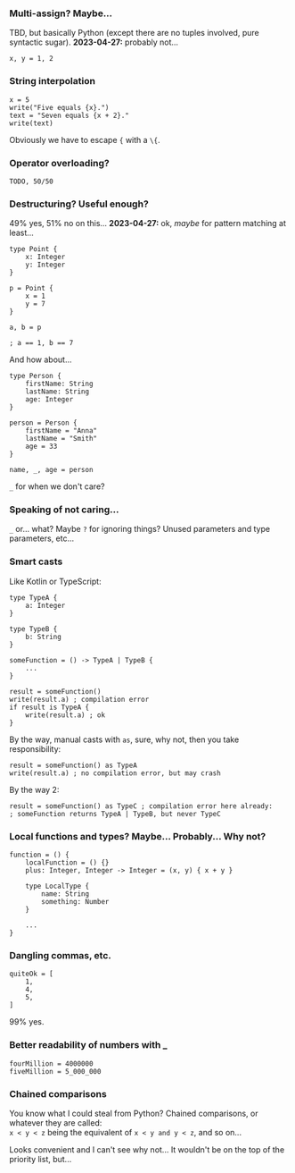 ### Multi-assign? Maybe...

TBD, but basically Python (except there are no tuples involved, pure syntactic sugar). **2023-04-27:** probably not...

```
x, y = 1, 2
```

### String interpolation
```
x = 5
write("Five equals {x}.")
text = "Seven equals {x + 2}."
write(text)
```

Obviously we have to escape `{` with a `\{`.

### Operator overloading?
```
TODO, 50/50
```

### Destructuring? Useful enough?

49% yes, 51% no on this... **2023-04-27:** ok, _maybe_ for pattern matching at least...

```
type Point {
    x: Integer
    y: Integer
}

p = Point {
    x = 1
    y = 7
}

a, b = p

; a == 1, b == 7
```

And how about...

```
type Person {
    firstName: String
    lastName: String
    age: Integer
}

person = Person {
    firstName = "Anna"
    lastName = "Smith"
    age = 33
}

name, _, age = person
```

`_` for when we don't care?

### Speaking of not caring...

`_` or... what? Maybe `?` for ignoring things? Unused parameters and type parameters, etc...

### Smart casts

Like Kotlin or TypeScript:

```
type TypeA {
    a: Integer
}

type TypeB {
    b: String
}

someFunction = () -> TypeA | TypeB {
    ...
}

result = someFunction()
write(result.a) ; compilation error
if result is TypeA {
    write(result.a) ; ok
}
```

By the way, manual casts with `as`, sure, why not, then you take responsibility:

```
result = someFunction() as TypeA
write(result.a) ; no compilation error, but may crash
```

By the way 2:

```
result = someFunction() as TypeC ; compilation error here already:
; someFunction returns TypeA | TypeB, but never TypeC
```

### Local functions and types? Maybe... Probably... Why not?

```
function = () {
    localFunction = () {}    
    plus: Integer, Integer -> Integer = (x, y) { x + y }
    
    type LocalType {
        name: String
        something: Number
    }
    
    ...
}
```

### Dangling commas, etc.

```
quiteOk = [
    1,
    4,
    5,
]
```

99% yes.

### Better readability of numbers with _

```
fourMillion = 4000000
fiveMillion = 5_000_000
```

### Chained comparisons

You know what I could steal from Python? Chained comparisons, or whatever they are called:\
`x < y < z` being the equivalent of `x < y and y < z`, and so on...

Looks convenient and I can't see why not... It wouldn't be on the top of the priority list, but...